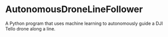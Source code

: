 # AutonomousDroneLineFollower
A Python program that uses machine learning to autonomously guide a DJI Tello drone along a line.
